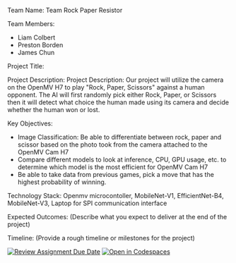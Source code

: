 
Team Name: 
Team Rock Paper Resistor

Team Members:
- Liam Colbert
- Preston Borden
- James Chun

Project Title:

Project Description:
Project Description: Our project will utilize the camera on the OpenMV H7 to play "Rock, Paper, Scissors" against a human opponent. The AI will first randomly pick either Rock, Paper, or Scissors then it will detect what choice the human made using its camera and decide whether the human won or lost.

Key Objectives:
- Image Classification: Be able to differentiate between rock, paper and scissor based on the photo took from the camera attached to the OpenMV Cam H7
- Compare different models to look at inference, CPU, GPU usage, etc. to determine which model is the most efficient for OpenMV Cam H7
- Be able to take data from previous games, pick a move that has the highest probability of winning.

Technology Stack:
Openmv microcontoller, MobileNet-V1, EfficientNet-B4, MobileNet-V3, Laptop for SPI communication interface

Expected Outcomes:
(Describe what you expect to deliver at the end of the project)

Timeline:
(Provide a rough timeline or milestones for the project)

[![Review Assignment Due Date](https://classroom.github.com/assets/deadline-readme-button-22041afd0340ce965d47ae6ef1cefeee28c7c493a6346c4f15d667ab976d596c.svg)](https://classroom.github.com/a/Buol6fpg)
[![Open in Codespaces](https://classroom.github.com/assets/launch-codespace-2972f46106e565e64193e422d61a12cf1da4916b45550586e14ef0a7c637dd04.svg)](https://classroom.github.com/open-in-codespaces?assignment_repo_id=16852376)
